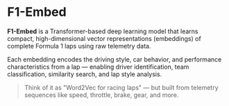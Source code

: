 # F1-Embed

**F1-Embed** is a Transformer-based deep learning model that learns compact, high-dimensional vector representations (embeddings) of complete Formula 1 laps using raw telemetry data.

Each embedding encodes the driving style, car behavior, and performance characteristics from a lap — enabling driver identification, team classification, similarity search, and lap style analysis.

> Think of it as "Word2Vec for racing laps" — but built from telemetry sequences like speed, throttle, brake, gear, and more.
